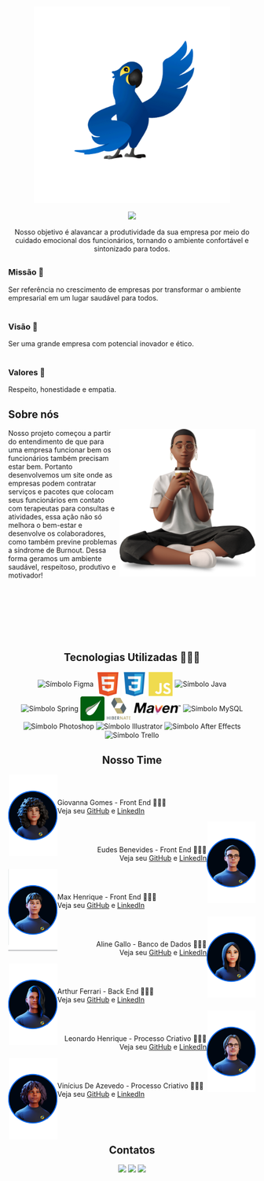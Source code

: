 <div align="center">
<img src="Post-instag.gif" alt="Logo MyAra" width="400"> 
</div>
<p align="center"> 
    <img src="https://readme-typing-svg.herokuapp.com?font=Outfit&size=33&duration=4500&color=0067F0&width=650&lines=Melhore+a+produtividade+da+sua+empresa!"(https://git.io/typing-svg>
 </p>
 
 <p align="center">
Nosso objetivo é alavancar a produtividade da sua empresa por meio do cuidado emocional dos funcionários, tornando o ambiente confortável e sintonizado para todos.
</p>

##

<p><h3>Missão 🚀</h3>
Ser referência no crescimento de empresas por transformar o ambiente empresarial em um lugar saudável para todos.
<br> <br>
<h3>Visão 👀</h3>
Ser uma grande empresa com potencial inovador e ético.
<br> <br>
<h3>Valores 🤝</h3>
Respeito, honestidade e empatia.
</p>

  ##
  
 <p><h2>Sobre nós </h2>
 
<img align="right" src="https://raw.githubusercontent.com/projetoMyAra/projetoMyAra/main/girl%20with%20coffee%20(1).png" height="300px"> 

Nosso projeto começou a partir do entendimento de que para uma empresa funcionar bem os funcionários também precisam estar bem. Portanto desenvolvemos um site onde as empresas podem contratar serviços e pacotes que colocam seus funcionários em contato com terapeutas para consultas e atividades, essa ação não só melhora o 
bem-estar e desenvolve os colaboradores, como também previne problemas a síndrome de Burnout. Dessa forma geramos um ambiente saudável, respeitoso, produtivo e motivador!</p> 
  
   <br>
   <br>
   <br>
   <br>
   <br>
   <br>
 
 <h2 align="center">Tecnologias Utilizadas 👨🏻‍💻</h2>
   <div align="center">
 <img align="center" alt="Símbolo Figma" height="50" src="https://cdn.jsdelivr.net/gh/devicons/devicon/icons/figma/figma-original.svg" /> 
 <img align="center" alt="Símbolo HTML" height="50" src="https://raw.githubusercontent.com/devicons/devicon/master/icons/html5/html5-original.svg">
 <img align="center" alt="Símbolo CSS" height="50" src="https://raw.githubusercontent.com/devicons/devicon/master/icons/css3/css3-original.svg">
 <img align="center" alt="Símbolo JavaScript" height="50" src="https://raw.githubusercontent.com/devicons/devicon/master/icons/javascript/javascript-plain.svg">
 <img align="center" alt="Símbolo Java" height="50" src="https://cdn.jsdelivr.net/gh/devicons/devicon/icons/java/java-original.svg">
 <img align="center" alt="Símbolo Spring" height="50" src="https://cdn.jsdelivr.net/gh/devicons/devicon/icons/spring/spring-original.svg">
 <img align="center" alt="Símbolo Thymeleaf" height="50" src="Group 340.png">
 <img align="center" alt="Símbolo Hibernate" height="50" src="Group 356.png">
 <img align="center" alt="Símbolo Maven" height="25" src="Group 355.png">
 <img align="center" alt="Símbolo MySQL" height="70" src="https://cdn.jsdelivr.net/gh/devicons/devicon/icons/mysql/mysql-original-wordmark.svg">
 <img align="center" alt="Símbolo Photoshop" height="50" src="https://cdn.jsdelivr.net/gh/devicons/devicon/icons/photoshop/photoshop-line.svg">
 <img align="center" alt="Símbolo Illustrator" height="50" src="https://cdn.jsdelivr.net/gh/devicons/devicon/icons/illustrator/illustrator-line.svg">  
 <img align="center" alt="Símbolo After Effects" height="50" src="https://cdn.jsdelivr.net/gh/devicons/devicon/icons/aftereffects/aftereffects-original.svg">
 <img align="center" alt="Símbolo Trello" height="50" src="https://cdn.jsdelivr.net/gh/devicons/devicon/icons/trello/trello-plain.svg">
   </div>
 
  ##
  
   <h2 align="center">Nosso Time</h2>
   
<img align="left" src="Avata_-_Gii.png" width="100"><br><br>

Giovanna Gomes - Front End 👨🏻‍💻
<br>
Veja seu [GitHub](https://github.com/annavoigg) e [LinkedIn](https://www.linkedin.com/in/giovanna-gomes-cortez-790197229/)

<img align="right" src="Avata_-_Eudes.png" width="100"><br><br>

<p align="right">Eudes Benevides - Front End 👨🏻‍💻
<br>
Veja seu <a href="https://github.com/MecStitch">GitHub</a> e <a href="https://www.linkedin.com/in/eudes-benevides/">LinkedIn</a></P>

<img align="left" src="Avata_-_Max.png" width="100"><br><br>

Max Henrique - Front End 👨🏻‍💻
<br>
Veja seu [GitHub](https://github.com/MaxHenriique) e [LinkedIn](https://www.linkedin.com/in/max-henrique-fontes/)

<img align="right" src="Avata_-_Aline.png" width="100"><br><br>

<p align="right">Aline Gallo - Banco de Dados 👨🏻‍💻
<br>
Veja seu <a href="https://github.com/Aline1002">GitHub</a> e <a href="https://www.linkedin.com/in/alinegallo/">LinkedIn</a></P>

<img align="left" src="Avata_-_Arthur.png" width="100"><br><br>

Arthur Ferrari - Back End 👨🏻‍💻
<br>
Veja seu [GitHub](https://github.com/Arthcode08) e [LinkedIn](https://www.linkedin.com/in/arthur-ferrari/)

<img align="right" src="Avata_-_Leo.png" width="100"><br><br>

<p align="right">Leonardo Henrique - Processo Criativo 👨🏻‍💻
<br>
Veja seu <a href="https://github.com/LeoLimao">GitHub</a> e <a href="https://www.linkedin.com/in/leolima00/">LinkedIn</a></P>

<img align="left" src="Avata_-_Vini.png" width="100"><br><br>

Vinícius De Azevedo - Processo Criativo 👨🏻‍💻
<br>
Veja seu [GitHub]() e [LinkedIn](https://www.linkedin.com/in/vin%C3%ADcius-de-azevedo-76787b197/)

  ##
  
  <br>
  <br>
  
  <div align="center">
  <h2>Contatos</h2>
<a href="https://www.linkedin.com/in/rojeto-myara/" target="_blank"><img src="https://img.shields.io/badge/LinkedIn-0077B5?style=for-the-badge&logo=linkedin&logoColor=white" target="_blank"></a>
<a href="https://www.instagram.com/projetomyara/" target="_blank"><img src="https://img.shields.io/badge/Instagram-E4405F?style=for-the-badge&logo=instagram&logoColor=white" target="_blank"></a>
<a href="mailto:projeto.myara@gmail.com" target="_blank"><img  src="https://img.shields.io/badge/Gmail-D14836?style=for-the-badge&logo=gmail&logoColor=white" target="_blank"></a>

